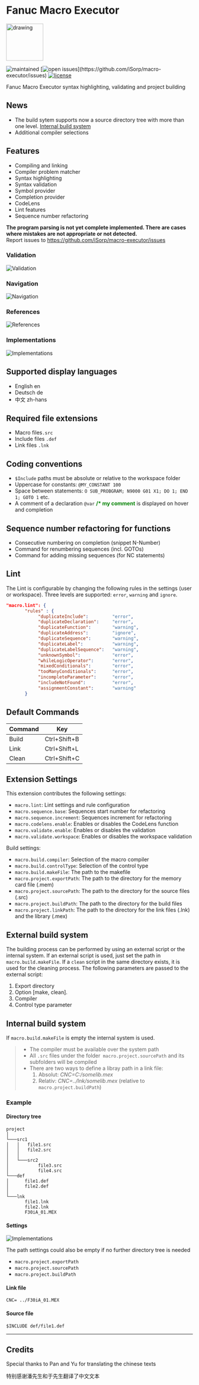 # Fanuc Macro Executor

<img src="./resources/icon.png" alt="drawing" width="100"/>

![maintained](https://img.shields.io/maintenance/yes/2020.svg)
[![open issues](https://img.shields.io/github/issues/iSorp/macro-executor.svg?)](https://github.com/iSorp/macro-executor/issues)
[![license](https://img.shields.io/github/license/iSorp/macro-executor)](https://opensource.org/licenses/MIT)


Fanuc Macro Executor syntax highlighting, validating and project building 

## News
* The build sytem supports now a source directory tree with more than one level. [Internal build system](#internalbuild)
* Additional compiler selections

## Features
* Compiling and linking
* Compiler problem matcher
* Syntax highlighting
* Syntax validation
* Symbol provider
* Completion provider
* CodeLens
* Lint features
* Sequence number refactoring

**The program parsing is not yet complete implemented. There are cases where mistakes are not appropriate or not detected.** <br>
Report issues to https://github.com/iSorp/macro-executor/issues


### Validation
![Validation](./resources/validation.gif)

### Navigation
![Navigation](./resources/navigation.gif)

### References
![References](./resources/references.gif)

### Implementations
![Implementations](./resources/implementations.gif)

## Supported display languages
* English en
* Deutsch de
* 中文 zh-hans

## Required file extensions
* Macro files`.src`
* Include files `.def` 
* Link files `.lnk` 

## Coding conventions
* `$Include` paths must be absolute or relative to the workspace folder
* Uppercase for constants: `@MY_CONSTANT 100`
* Space between statements: `O SUB_PROBGRAM; N9000 G01 X1; DO 1; END 1; GOTO 1` etc.
* A comment of a declaration `@var` <span style="color:green">**/* my comment**</span> is displayed on hover and completion

## Sequence number refactoring for functions
* Consecutive numbering on completion (snippet N-Number)
* Command for renumbering sequences (incl. GOTOs)
* Command for adding missing sequences (for NC statements)

## Lint
The Lint is configurable by changing the following rules in the settings (user or workspace).
Three levels are supported: `error`, `warning` and `ignore`. 

```json
"macro.lint": {
       "rules" : {
            "duplicateInclude":         "error",
            "duplicateDeclaration":     "error",
            "duplicateFunction":        "warning",
            "duplicateAddress":         "ignore",
            "duplicateSequence":        "warning",
            "duplicateLabel":           "warning",
            "duplicateLabelSequence":   "warning",
            "unknownSymbol":            "error",
            "whileLogicOperator":       "error",
            "mixedConditionals":        "error",
            "tooManyConditionals":      "error",
            "incompleteParameter":      "error",
            "includeNotFound":          "error",
            "assignmentConstant":       "warning"
       }
```


## Default Commands

| Command | Key          |
|---------|--------------|
| Build   | Ctrl+Shift+B |
| Link    | Ctrl+Shift+L |
| Clean   | Ctrl+Shift+C |


## Extension Settings

This extension contributes the following settings:

* `macro.lint`: Lint settings and rule configuration
* `macro.sequence.base`: Sequences start number for refactoring
* `macro.sequence.increment`: Sequences increment for refactoring
* `macro.codelens.enable`: Enables or disables the CodeLens function
* `macro.validate.enable`: Enables or disables the validation
* `macro.validate.workspace`: Enables or disables the workspace validation

Build settings:
* `macro.build.compiler`: Selection of the macro compiler
* `macro.build.controlType`: Selection of the control type
* `macro.build.makeFile`: The path to the makefile
* `macro.project.exportPath`: The path to the directory for the memory card file (.mem)
* `macro.project.sourcePath`: The path to the directory for the source files (.src)
* `macro.project.buildPath`: The path to the directory for the build files
* `macro.project.linkPath`: The path to the directory for the link files (.lnk) and the library (.mex)


## External build system
The building process can be performed by using an external script or the internal system. If an external script is used,
just set the path in `macro.build.makeFile`. If a `clean` script in the same directory exists, it is used for the cleaning process.
The following parameters are passed to the external script: 

1. Export directory
2. Option [make, clean].
3. Compiler
4. Control type parameter

<a name="internalbuild"></a>

## Internal build system
If `macro.build.makeFile` is empty the internal system is used.
>- The compiler must be available over the system path
>- All `.src` files under the folder` macro.project.sourcePath` and its subfolders will be compiled
>- There are two ways to define a libray path in a link file:
>      1. Absolut: *CNC=C:/somelib.mex*
>      2. Relativ: *CNC=../lnk/somelib.mex* (relative to `macro.project.buildPath`)

### Example

#### Directory tree
```
project 
│
└───src1
│   │   file1.src
│   │   file2.src  
│   │ 
│   └───src2
│           file3.src
│           file4.src 
└───def
│      file1.def
│      file2.def
│ 
└───lnk
       file1.lnk
       file2.lnk
       F30iA_01.MEX
```

#### Settings

![Implementations](./resources/projectsetting.png)

The path settings could also be empty if no further directory tree is needed
* `macro.project.exportPath`
* `macro.project.sourcePath`
* `macro.project.buildPath`

#### Link file

```macro-executor
CNC= ../F30iA_01.MEX
```

#### Source file

```
$INCLUDE def/file1.def
```

-----------------------------------------------------------------------------------------------------------



## Credits

Special thanks to Pan and Yu for translating the chinese texts

特别感谢潘先生和于先生翻译了中文文本
